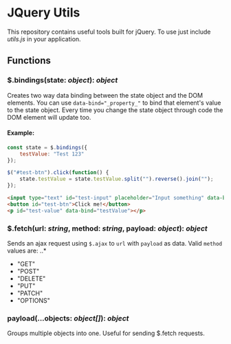 # JQuery Utils

This repository contains useful tools built for jQuery. To use just include _utils.js_ in your application.

## Functions
### $.bindings(state: _object_): _object_

Creates two way data binding between the state object and the DOM elements. You can use `data-bind="_property_"` to bind that element's value to the state object. Every time you change the state object through code the DOM element will update too.

#### Example:
```javascript
const state = $.bindings({
    testValue: "Test 123"
});

$("#test-btn").click(function() {
    state.testValue = state.testValue.split("").reverse().join("");
});
```

```html
<input type="text" id="test-input" placeholder="Input something" data-bind="testValue">
<button id="test-btn">Click me!</button>
<p id="test-value" data-bind="testValue"></p>
```

### $.fetch(url: _string_, method: _string_, payload: _object_): _object_

Sends an ajax request using `$.ajax` to `url` with `payload` as data.
Valid `method` values are:
..*
* "GET"
* "POST"
* "DELETE"
* "PUT"
* "PATCH"
* "OPTIONS"

### payload(...objects: _object[]_): _object_

Groups multiple objects into one. Useful for sending $.fetch requests.
